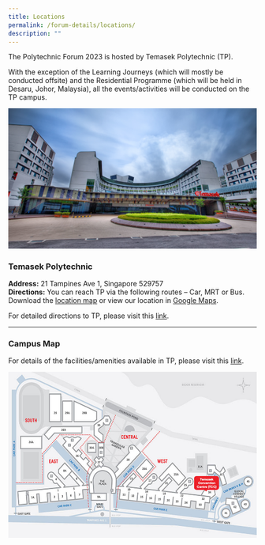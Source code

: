```yaml
---
title: Locations
permalink: /forum-details/locations/
description: ""
---
```

The Polytechnic Forum 2023 is hosted by Temasek Polytechnic (TP).

With the exception of the Learning Journeys (which will mostly be conducted offsite) and the Residential Programme (which will be held in Desaru, Johor, Malaysia), all the events/activities will be conducted on the TP campus.

![](/images/PF%202023/Forum%20Details/Locations/forum%20locations.png)

### <b>Temasek Polytechnic</b><br>
<b>Address:</b> 21 Tampines Ave 1, Singapore 529757  
<b>Directions:</b> You can reach TP via the following routes – Car, MRT or Bus. Download the&nbsp;[location map](https://www.tp.edu.sg/content/dam/tp-web/files/about-tp/contact-us/location_map.pdf)&nbsp;or view our location in&nbsp;[Google Maps](https://www.google.com/maps?ll=1.345185,103.931812&amp;z=16&amp;t=m&amp;hl=en-GB&amp;gl=SG&amp;mapclient=embed&amp;cid=10084371634971779734).

For detailed directions to TP, please visit this [link](https://www.tp.edu.sg/about-tp/getting-to-tp.html).

<hr>

### <b>Campus Map</b><br>
For details of the facilities/amenities available in TP, please visit this [link](https://www.tp.edu.sg/about-tp/our-campus-map-facilities.html).

![](/images/PF%202023/Forum%20Details/Locations/campus%20map.jpg)